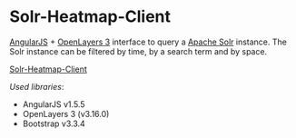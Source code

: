 Solr-Heatmap-Client
====

[AngularJS](https://angularjs.org/) + [OpenLayers 3](http://openlayers.org/) interface to query a [Apache Solr](http://lucene.apache.org/solr/) instance.
The Solr instance can be filtered by time, by a search term and by space.

[Solr-Heatmap-Client](https://terrestris.github.io/SolrHeatmap)

_Used libraries_:
* AngularJS v1.5.5
* OpenLayers 3 (v3.16.0)
* Bootstrap v3.3.4
